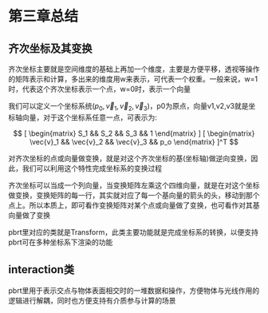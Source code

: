 # 第三章总结

## 齐次坐标及其变换

齐次坐标主要就是空间维度的基础上再加一个维度，主要是方便平移，透视等操作的矩阵表示和计算，多出来的维度用w来表示，可代表一个权重。一般来说，w=1时，代表这个齐次坐标表示一个点，w=0时，表示一个向量

我们可以定义一个坐标系统$(p_0,\vec{v}_1, \vec{v}_2, \vec{v}_3)$，p0为原点，向量v1,v2,v3就是坐标轴向量，对于这个坐标系任意一点，可表示为:

$$
[
\begin{matrix}
S_1 && S_2 && S_3 && 1
\end{matrix}
]
[
    \begin{matrix}
        \vec{v}_1 && \vec{v}_2 && \vec{v}_3 && p_o
    \end{matrix}
]^T
$$

对齐次坐标的点或向量做变换，就是对这个齐次坐标的基(坐标轴)做逆向变换，因此，我们可以利用这个特性完成坐标系的变换过程

齐次坐标可以当成一个列向量，当变换矩阵左乘这个四维向量，就是在对这个坐标做变换，变换矩阵的每一行，其实就对应了每一个基向量的箭头的头，移动到那个点上。所以本质上，即可看作变换矩阵对某个点或向量做了变换，也可看作对其基向量做了变换

pbrt里对应的类就是Transform，此类主要功能就是完成坐标系的转换，以便支持pbrt可在多种坐标系下渲染的功能

## interaction类

pbrt里用于表示交点与物体表面相交时的一堆数据和操作，方便物体与光线作用的逻辑进行解耦，同时也方便支持有介质参与计算的场景
